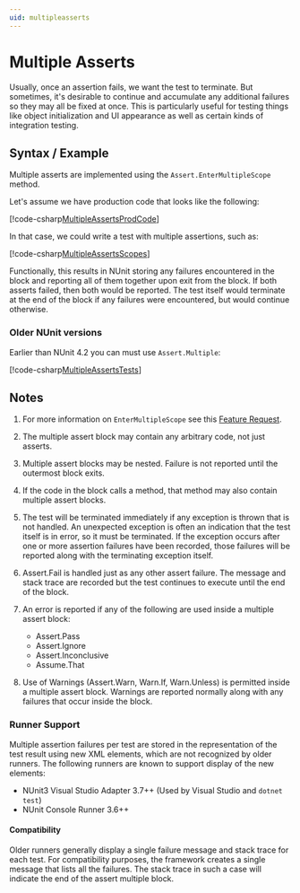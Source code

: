```yaml
---
uid: multipleasserts
---
```


# Multiple Asserts

Usually, once an assertion fails, we want the test to terminate. But sometimes, it's desirable to continue and
accumulate any additional failures so they may all be fixed at once. This is particularly useful for testing things like
object initialization and UI appearance as well as certain kinds of integration testing.

## Syntax / Example

Multiple asserts are implemented using the `Assert.EnterMultipleScope` method.

Let's assume we have production code that looks like the following:

[!code-csharp[MultipleAssertsProdCode](~/snippets/Snippets.NUnit/MultipleAsserts.cs#MultipleAssertsProdCode)]

In that case, we could write a test with multiple assertions, such as:

[!code-csharp[MultipleAssertsScopes](~/snippets/Snippets.NUnit/MultipleAsserts.cs#MultipleAssertsScopes)]

Functionally, this results in NUnit storing any failures encountered in the block and reporting all of them together
upon exit from the block. If both asserts failed, then both would be reported. The test itself would terminate at the
end of the block if any failures were encountered, but would continue otherwise.

### Older NUnit versions

Earlier than  NUnit 4.2 you can must  use  `Assert.Multiple`:

[!code-csharp[MultipleAssertsTests](~/snippets/Snippets.NUnit/MultipleAsserts.cs#MultipleAssertsTests)]

## Notes

1. For more information on `EnterMultipleScope` see this [Feature Request](https://github.com/nunit/nunit/issues/4587).

2. The multiple assert block may contain any arbitrary code, not just asserts.

3. Multiple assert blocks may be nested. Failure is not reported until the outermost block exits.

4. If the code in the block calls a method, that method may also contain multiple assert blocks.

5. The test will be terminated immediately if any exception is thrown that is not handled. An unexpected exception is
   often an indication that the test itself is in error, so it must be terminated. If the exception occurs after one or
   more assertion failures have been recorded, those failures will be reported along with the terminating exception
   itself.

6. Assert.Fail is handled just as any other assert failure. The message and stack trace are recorded but the test
   continues to execute until the end of the block.

7. An error is reported if any of the following are used inside a multiple assert block:
   * Assert.Pass
   * Assert.Ignore
   * Assert.Inconclusive
   * Assume.That

8. Use of Warnings (Assert.Warn, Warn.If, Warn.Unless) is permitted inside a multiple assert block. Warnings are
   reported normally along with any failures that occur inside the block.

### Runner Support

Multiple assertion failures per test are stored in the representation of the test result using new XML elements, which
are not recognized by older runners. The following runners are known to support display of the new elements:

* NUnit3 Visual Studio Adapter 3.7++ (Used by Visual Studio and `dotnet test`)
* NUnit Console Runner 3.6++

#### Compatibility

Older runners generally display a single failure message and stack trace for each test. For compatibility purposes, the
framework creates a single message that lists all the failures. The stack trace in such a case will indicate the end of
the assert multiple block.
